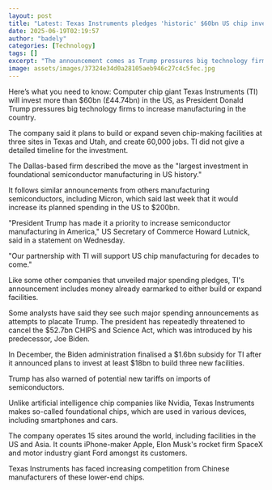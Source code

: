 ```yaml
---
layout: post
title: "Latest: Texas Instruments pledges 'historic' $60bn US chip investment"
date: 2025-06-19T02:19:57
author: "badely"
categories: [Technology]
tags: []
excerpt: "The announcement comes as Trump pressures big technology firms to increase manufacturing in America."
image: assets/images/37324e34d0a28105aeb946c27c4c5fec.jpg
---
```


Here’s what you need to know: Computer chip giant Texas Instruments (TI) will invest more than $60bn (£44.74bn) in the US, as President Donald Trump pressures big technology firms to increase manufacturing in the country.

The company said it plans to build or expand seven chip-making facilities at three sites in Texas and Utah, and create 60,000 jobs. TI did not give a detailed timeline for the investment.

The Dallas-based firm described the move as the "largest investment in foundational semiconductor manufacturing in US history."

It follows similar announcements from others manufacturing semiconductors, including Micron, which said last week that it would increase its planned spending in the US to $200bn.

"President Trump has made it a priority to increase semiconductor manufacturing in America," US Secretary of Commerce Howard Lutnick, said in a statement on Wednesday. 

"Our partnership with TI will support US chip manufacturing for decades to come."

Like some other companies that unveiled major spending pledges, TI's announcement includes money already earmarked to either build or expand facilities.

Some analysts have said they see such major spending announcements as attempts to placate Trump. The president has repeatedly threatened to cancel the $52.7bn CHIPS and Science Act, which was introduced by his predecessor, Joe Biden.

In December, the Biden administration finalised a $1.6bn subsidy for TI after it announced plans to invest at least $18bn to build three new facilities.

Trump has also warned of potential new tariffs on imports of semiconductors.

Unlike artificial intelligence chip companies like Nvidia, Texas Instruments makes so-called foundational chips, which are used in various devices, including  smartphones and cars.

The company operates 15 sites around the world, including facilities in the US and Asia. It counts iPhone-maker Apple, Elon Musk's rocket firm SpaceX and motor industry giant Ford amongst its customers.

Texas Instruments has faced increasing competition from Chinese manufacturers of these lower-end chips.

